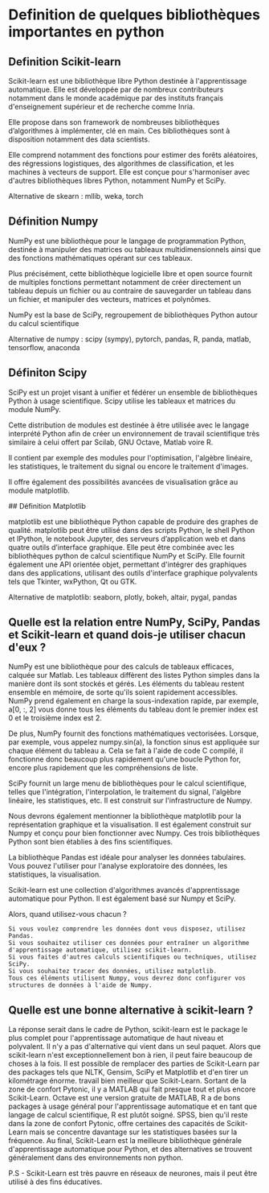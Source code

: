 # Definition de quelques bibliothèques importantes en python

## Definition Scikit-learn

Scikit-learn est une bibliothèque libre Python destinée à l'apprentissage automatique. Elle est développée par de nombreux contributeurs notamment dans le monde académique par des instituts français d'enseignement supérieur et de recherche comme Inria.

Elle propose dans son framework de nombreuses bibliothèques d’algorithmes à implémenter, clé en main. Ces bibliothèques sont à disposition notamment des data scientists.

Elle comprend notamment des fonctions pour estimer des forêts aléatoires, des régressions logistiques, des algorithmes de classification, et les machines à vecteurs de support. Elle est conçue pour s'harmoniser avec d'autres bibliothèques libres Python, notamment NumPy et SciPy.

Alternative de skearn : mllib, weka, torch

## Définition Numpy

NumPy est une bibliothèque pour le langage de programmation Python, destinée à manipuler des matrices ou tableaux multidimensionnels ainsi que des fonctions mathématiques opérant sur ces tableaux.

Plus précisément, cette bibliothèque logicielle libre et open source fournit de multiples fonctions permettant notamment de créer directement un tableau depuis un fichier ou au contraire de sauvegarder un tableau dans un fichier, et manipuler des vecteurs, matrices et polynômes.

NumPy est la base de SciPy, regroupement de bibliothèques Python autour du calcul scientifique

Alternative de numpy : scipy (sympy), pytorch, pandas, R, panda, matlab, tensorflow, anaconda

## Définiton Scipy

SciPy est un projet visant à unifier et fédérer un ensemble de bibliothèques Python à usage scientifique. Scipy utilise les tableaux et matrices du module NumPy.

Cette distribution de modules est destinée à être utilisée avec le langage interprété Python afin de créer un environnement de travail scientifique très similaire à celui offert par Scilab, GNU Octave, Matlab voire R.

Il contient par exemple des modules pour l'optimisation, l'algèbre linéaire, les statistiques, le traitement du signal ou encore le traitement d'images.

Il offre également des possibilités avancées de visualisation grâce au module matplotlib.

## Définition Matplotlib

matplotlib est une bibliothèque Python capable de produire des graphes de qualité. matplotlib peut être utilisé dans des scripts Python, le shell Python et IPython, le notebook Jupyter, des serveurs d’application web et dans quatre outils d’interface graphique. Elle peut être combinée avec les bibliothèques python de calcul scientifique NumPy et SciPy. Elle fournit également une API orientée objet, permettant d'intégrer des graphiques dans des applications, utilisant des outils d'interface graphique polyvalents tels que Tkinter, wxPython, Qt ou GTK.

Alternative de matplotlib: seaborn, plotly, bokeh, altair, pygal, pandas

## Quelle est la relation entre NumPy, SciPy, Pandas et Scikit-learn et quand dois-je utiliser chacun d'eux ?

NumPy est une bibliothèque pour des calculs de tableaux efficaces, calquée sur Matlab. Les tableaux diffèrent des listes Python simples dans la manière dont ils sont stockés et gérés. Les éléments du tableau restent ensemble en mémoire, de sorte qu'ils soient rapidement accessibles. NumPy prend également en charge la sous-indexation rapide, par exemple, a[0, :, 2] vous donne tous les éléments du tableau dont le premier index est 0 et le troisième index est 2.

De plus, NumPy fournit des fonctions mathématiques vectorisées. Lorsque, par exemple, vous appelez numpy.sin(a), la fonction sinus est appliquée sur chaque élément du tableau a. Cela se fait à l'aide de code C compilé, il fonctionne donc beaucoup plus rapidement qu'une boucle Python for, encore plus rapidement que les compréhensions de liste.

SciPy fournit un large menu de bibliothèques pour le calcul scientifique, telles que l'intégration, l'interpolation, le traitement du signal, l'algèbre linéaire, les statistiques, etc. Il est construit sur l'infrastructure de Numpy.

Nous devrons également mentionner la bibliothèque matplotlib pour la représentation graphique et la visualisation. Il est également construit sur Numpy et conçu pour bien fonctionner avec Numpy. Ces trois bibliothèques Python sont bien établies à des fins scientifiques.

La bibliothèque Pandas est idéale pour analyser les données tabulaires. Vous pouvez l'utiliser pour l'analyse exploratoire des données, les statistiques, la visualisation.

Scikit-learn est une collection d'algorithmes avancés d'apprentissage automatique pour Python. Il est également basé sur Numpy et SciPy.

Alors, quand utilisez-vous chacun ?

    Si vous voulez comprendre les données dont vous disposez, utilisez Pandas.
    Si vous souhaitez utiliser ces données pour entraîner un algorithme d'apprentissage automatique, utilisez scikit-learn.
    Si vous faites d'autres calculs scientifiques ou techniques, utilisez SciPy.
    Si vous souhaitez tracer des données, utilisez matplotlib.
    Tous ces éléments utilisent Numpy, vous devrez donc configurer vos structures de données à l'aide de Numpy.

## Quelle est une bonne alternative à scikit-learn ?

La réponse serait dans le cadre de Python, scikit-learn est le package le plus complet pour l'apprentissage automatique de haut niveau et polyvalent. Il n'y a pas d'alternative qui vient dans un seul paquet. Alors que scikit-learn n'est exceptionnellement bon à rien, il peut faire beaucoup de choses à la fois. Il est possible de remplacer des parties de Scikit-Learn par des packages tels que NLTK, Gensim, SciPy et Matplotlib et d'en tirer un kilométrage énorme. travail bien meilleur que Scikit-Learn. Sortant de la zone de confort Pytonic, il y a MATLAB qui fait presque tout et plus encore Scikit-Learn. Octave est une version gratuite de MATLAB, R a de bons packages à usage général pour l'apprentissage automatique et en tant que langage de calcul scientifique, R est plutôt soigné. SPSS, bien qu'il reste dans la zone de confort Pytonic, offre certaines des capacités de Scikit-Learn mais se concentre davantage sur les statistiques basées sur la fréquence. Au final, Scikit-Learn est la meilleure bibliothèque générale d'apprentissage automatique pour Python, et des alternatives se trouvent généralement dans des environnements non python.

P.S - Scikit-Learn est très pauvre en réseaux de neurones, mais il peut être utilisé à des fins éducatives.
